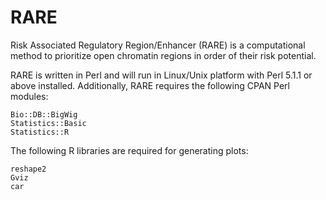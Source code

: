 # RARE
Risk Associated Regulatory Region/Enhancer (RARE) is a computational method to prioritize open chromatin regions in order of their risk potential.

RARE is written in Perl and will run in Linux/Unix platform with Perl 5.1.1 or above installed.
Additionally, RARE requires the following CPAN Perl modules:
```File::Basename
Bio::DB::BigWig
Statistics::Basic
Statistics::R
```

The following R libraries are required for generating plots:

```ggplot2
reshape2
Gviz
car
```
